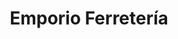 ---
title: "Emporio Ferretería"
url: /ciudad-autonoma-de-buenos-aires/emporio-ferreteria/
shop: hardware
---